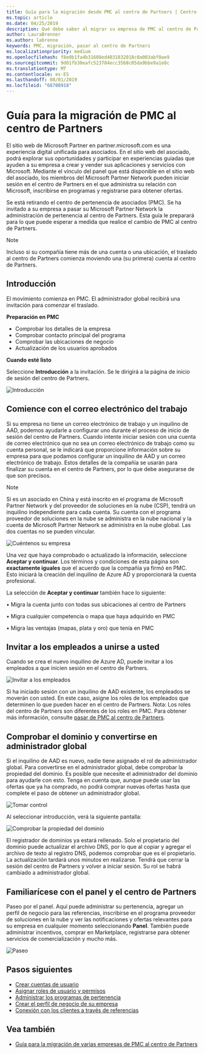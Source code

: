 ```yaml
---
title: Guía para la migración desde PMC al centro de Partners | Centro de Partners
ms.topic: article
ms.date: 04/25/2019
description: Qué debe saber al migrar su empresa de PMC al centro de Partners
author: LauraBrenner
ms.author: labrenne
keywords: PMC, migración, pasar al centro de Partners
ms.localizationpriority: medium
ms.openlocfilehash: f8e0b1fa4b31608ed4031832018c0a003abf0ae9
ms.sourcegitcommit: 9d01fb30eafc523784ecc3568c05da9bbe9a1e8c
ms.translationtype: MT
ms.contentlocale: es-ES
ms.lasthandoff: 08/01/2019
ms.locfileid: "68708918"
---
```

# <a name="guide-to-migrating-from-pmc-to-partner-center"></a>Guía para la migración de PMC al centro de Partners

El sitio web de Microsoft Partner en partner.microsoft.com es una experiencia digital unificada para asociados. En el sitio web del asociado, podrá explorar sus oportunidades y participar en experiencias guiadas que ayuden a su empresa a crear y vender sus aplicaciones y servicios con Microsoft. Mediante el vínculo del panel que está disponible en el sitio web del asociado, los miembros del Microsoft Partner Network pueden iniciar sesión en el centro de Partners en el que administra su relación con Microsoft, inscribirse en programas y registrarse para obtener ofertas. 

Se está retirando el centro de pertenencia de asociados (PMC). Se ha invitado a su empresa a pasar su Microsoft Partner Network la administración de pertenencia al centro de Partners. Esta guía le preparará para lo que puede esperar a medida que realice el cambio de PMC al centro de Partners.

>[!Note]
>Incluso si su compañía tiene más de una cuenta o una ubicación, el traslado al centro de Partners comienza moviendo una (su primera) cuenta al centro de Partners.

## <a name="get-started"></a>Introducción

El movimiento comienza en PMC. El administrador global recibirá una invitación para comenzar el traslado. 

**Preparación en PMC**
- Comprobar los detalles de la empresa 
- Comprobar contacto principal del programa 
- Comprobar las ubicaciones de negocio
- Actualización de los usuarios aprobados

**Cuando esté listo**

Seleccione **Introducción** a la invitación. Se le dirigirá a la página de inicio de sesión del centro de Partners.

![Introducción](images/migration/getstarted.jpg)

## <a name="start-with-your-work-email"></a>Comience con el correo electrónico del trabajo

Si su empresa no tiene un correo electrónico de trabajo y un inquilino de AAD, podemos ayudarle a configurar uno durante el proceso de inicio de sesión del centro de Partners. Cuando intente iniciar sesión con una cuenta de correo electrónico que no sea un correo electrónico de trabajo como su cuenta personal, se le indicará que proporcione información sobre su empresa para que podamos configurar un inquilino de AAD y un correo electrónico de trabajo.
Estos detalles de la compañía se usarán para finalizar su cuenta en el centro de Partners, por lo que debe asegurarse de que son precisos.

>[!Note]
>Si es un asociado en China y está inscrito en el programa de Microsoft Partner Network y del proveedor de soluciones en la nube (CSP), tendrá un inquilino independiente para cada cuenta. Su cuenta con el programa proveedor de soluciones en la nube se administra en la nube nacional y la cuenta de Microsoft Partner Network se administra en la nube global. Las dos cuentas no se pueden vincular.

![Cuéntenos su empresa](images/migration/newtellusabout.png)

Una vez que haya comprobado o actualizado la información, seleccione **Aceptar y continuar**.
Los términos y condiciones de esta página son **exactamente iguales** que el acuerdo que la compañía ya firmó en PMC.  
Esto iniciará la creación del inquilino de Azure AD y proporcionará la cuenta profesional.

La selección de **Aceptar y continuar** también hace lo siguiente:

• Migra la cuenta junto con todas sus ubicaciones al centro de Partners

• Migra cualquier competencia o mapa que haya adquirido en PMC

• Migra las ventajas (mapas, plata y oro) que tenía en PMC

## <a name="invite-employees-to-join-you"></a>Invitar a los empleados a unirse a usted

Cuando se crea el nuevo inquilino de Azure AD, puede invitar a los empleados a que inicien sesión en el centro de Partners.

![Invitar a los empleados](images/migration/invite.png)


Si ha iniciado sesión con un inquilino de AAD existente, los empleados se moverán con usted. En este caso, asigne los roles de los empleados que determinen lo que pueden hacer en el centro de Partners. Nota: Los roles del centro de Partners son diferentes de los roles en PMC. Para obtener más información, consulte [pasar de PMC al centro de Partners](move-pmc-pc-map.md).

## <a name="verify-your-domain-and-become-a-global-admin"></a>Comprobar el dominio y convertirse en administrador global  

Si el inquilino de AAD es nuevo, nadie tiene asignado el rol de administrador global. Para convertirse en el administrador global, debe comprobar la propiedad del dominio. Es posible que necesite el administrador del dominio para ayudarle con esto. Tenga en cuenta que, aunque puede usar las ofertas que ya ha comprado, no podrá comprar nuevas ofertas hasta que complete el paso de obtener un administrador global. 

![Tomar control](images/migration/takecontrol.png)

Al seleccionar introducción, verá la siguiente pantalla:

![Comprobar la propiedad del dominio](images/migration/verifytxt.png)

El registrador de dominios ya estará rellenado. Solo el propietario del dominio puede actualizar el archivo DNS, por lo que al copiar y agregar el archivo de texto al registro DNS, podemos comprobar que es el propietario. La actualización tardará unos minutos en realizarse. Tendrá que cerrar la sesión del centro de Partners y volver a iniciar sesión. Su rol se habrá cambiado a administrador global. 


## <a name="get-acquainted-with-your-dashboard-and-partner-center"></a>Familiarícese con el panel y el centro de Partners

Paseo por el panel. Aquí puede administrar su pertenencia, agregar un perfil de negocio para las referencias, inscribirse en el programa proveedor de soluciones en la nube y ver las notificaciones y ofertas relevantes para su empresa en cualquier momento seleccionando **Panel**. También puede administrar incentivos, comprar en Marketplace, registrarse para obtener servicios de comercialización y mucho más.  

![Paseo](images/migration/fre.png)

## <a name="next-steps"></a>Pasos siguientes

- [Crear cuentas de usuario](create-user-accounts-and-set-permissions.md)
- [Asignar roles de usuario y permisos](permissions-overview.md)
- [Administrar los programas de pertenencia](renew-mpn-offers.md)
- [Crear el perfil de negocio de su empresa](create-a-marketing-profile.md)
- [Conexión con los clientes a través de referencias](responding-to-referrals.md)

## <a name="see-also"></a>Vea también

- [Guía para la migración de varias empresas de PMC al centro de Partners](move-multiple-companies.md)
